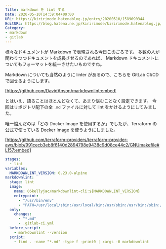 ```yaml
---
Title: markdown を lint する
Date: 2020-05-10T14:59:04+09:00
URL: https://kiririmode.hatenablog.jp/entry/20200510/1589090344
EditURL: https://blog.hatena.ne.jp/kiririmode/kiririmode.hatenablog.jp/atom/entry/26006613564963232
Category:
- markdown
- gitlab
---
```

様々なドキュメントが Markdown で表現される今日このごろです。
多数の人が関わりつつドキュメントを成長させるのであれば、 Markdown ドキュメントについてもフォーマットを統一させたいものですね。

Markdown についても当然のように linter があるので、こちらを GitLab CI/CD で回せるようにします。

[https://github.com/DavidAnson/markdownlint:embed]

とはいえ、語ることはほとんどなくて、あまり悩むことなく設定できます。
今回はリポジトリ配下の全 `.md` ファイルに対して lint をかけるようにしてみました。

唯一悩んだのは「どの Docker Image を使用するか」でしたが、Terraform の公式で使っている Docker Image を使うようにしました。

[https://github.com/terraform-providers/terraform-provider-aws/blob/991cecb3eb8f6140d2894798e9438c9d08ce44c2/GNUmakefile#L157:embed]

```yaml
stages:
  - lint
variables:
  MARKDOWNLINT_VERSION: 0.23.0-alpine
markdownlint:
  stage: lint
  image:
    name: 06kellyjac/markdownlint-cli:${MARKDOWNLINT_VERSION}
    entrypoint:
      - "/usr/bin/env"
      - "PATH=/usr/local/sbin:/usr/local/bin:/usr/sbin:/usr/bin:/sbin:/bin"
  only:
    changes:
      - "*.md"
      - .gitlab-ci.yml
  before_script:
    - markdownlint --version
  script:
    - find . -name "*.md" -type f -print0 | xargs -0 markdownlint
```
